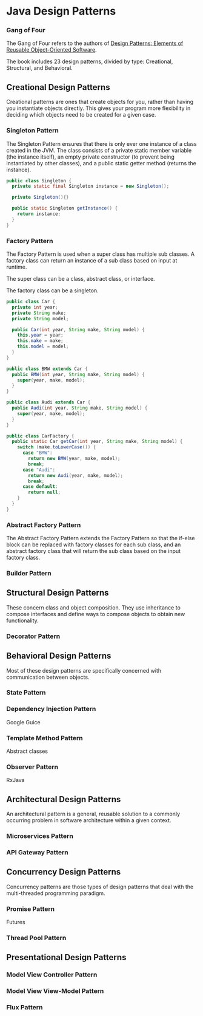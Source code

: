 # Java Design Patterns

### Gang of Four
The Gang of Four refers to the authors of [Design Patterns: Elements of Reusable Object-Oriented Software](https://www.amazon.com/Design-Patterns-Object-Oriented-Addison-Wesley-Professional-ebook/dp/B000SEIBB8/).

The book includes 23 design patterns, divided by type: Creational, Structural, and Behavioral.


## Creational Design Patterns
Creational patterns are ones that create objects for you, rather than having you instantiate objects
directly. This gives your program more flexibility in deciding which objects need to be created for
a given case.

### Singleton Pattern
The Singleton Pattern ensures that there is only ever one instance of a class created in the JVM.
The class consists of a private static member variable (the instance itself), an empty private
constructor (to prevent being instantiated by other classes), and a public static getter method
(returns the instance).

```java
public class Singleton {
  private static final Singleton instance = new Singleton();

  private Singleton(){}

  public static Singleton getInstance() {
    return instance;
  }
}
```

### Factory Pattern
The Factory Pattern is used when a super class has multiple sub classes. A factory class can return
an instance of a sub class based on input at runtime.

The super class can be a class, abstract class, or interface.

The factory class can be a singleton.

```java
public class Car {
  private int year;
  private String make;
  private String model;

  public Car(int year, String make, String model) {
    this.year = year;
    this.make = make;
    this.model = model;
  }
}

public class BMW extends Car {
  public BMW(int year, String make, String model) {
    super(year, make, model);
  }
}

public class Audi extends Car {
  public Audi(int year, String make, String model) {
    super(year, make, model);
  }
}

public class CarFactory {
  public static Car getCar(int year, String make, String model) {
    switch (make.toLowerCase()) {
      case "BMW":
        return new BMW(year, make, model);
        break;
      case "Audi":
        return new Audi(year, make, model);
        break;
      case default:
        return null;
    }
  }
}
```

### Abstract Factory Pattern
The Abstract Factory Pattern extends the Factory Pattern so that the if-else block can be replaced
with factory classes for each sub class, and an abstract factory class that will return the sub
class based on the input factory class.

### Builder Pattern


## Structural Design Patterns
These concern class and object composition. They use inheritance to compose interfaces and define
ways to compose objects to obtain new functionality.

### Decorator Pattern


## Behavioral Design Patterns
Most of these design patterns are specifically concerned with communication between objects.

### State Pattern

### Dependency Injection Pattern
Google Guice

### Template Method Pattern
Abstract classes

### Observer Pattern
RxJava

## Architectural Design Patterns
An architectural pattern is a general, reusable solution to a commonly occurring problem in software
architecture within a given context.

### Microservices Pattern

### API Gateway Pattern


## Concurrency Design Patterns
Concurrency patterns are those types of design patterns that deal with the multi-threaded
programming paradigm.

### Promise Pattern
Futures

### Thread Pool Pattern


## Presentational Design Patterns

### Model View Controller Pattern

### Model View View-Model Pattern

### Flux Pattern
